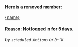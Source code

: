 #### Here is a removed member: 

[{name}](https://habitica.com/profile/{id})

#### Reason: Not logged in for 5 days.

###### by `scheduled Actions` or `Dᵕ̈W`